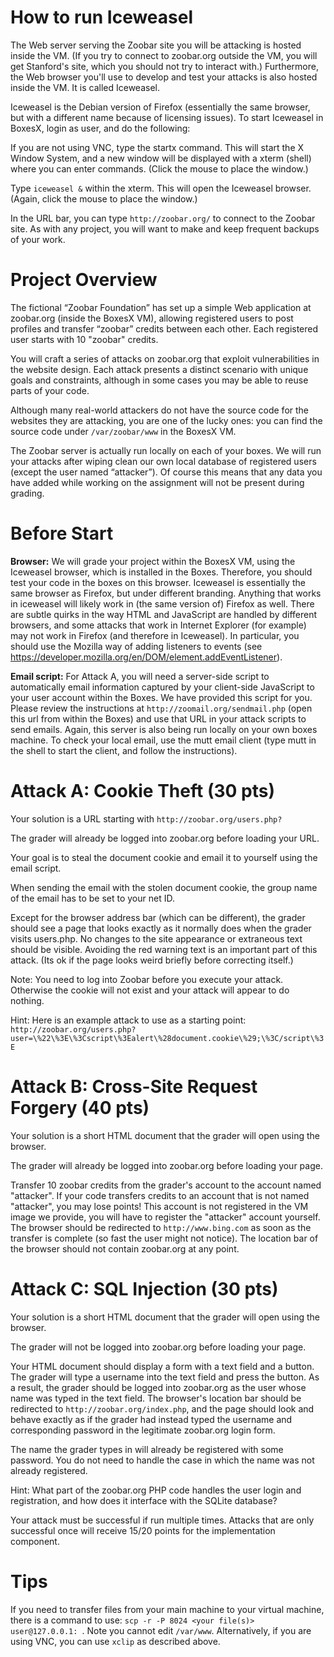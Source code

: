 # How to run Iceweasel

The Web server serving the Zoobar site you will be attacking is hosted inside the VM. (If you try to connect to zoobar.org outside the VM, you will get Stanford's site, which you should not try to interact with.) Furthermore, the Web browser you'll use to develop and test your attacks is also hosted inside the VM. It is called Iceweasel.

Iceweasel is the Debian version of Firefox (essentially the same browser, but with a different name because of licensing issues). To start Iceweasel in BoxesX, login as user, and do the following:

If you are not using VNC, type the startx command. This will start the X Window System, and a new window will be displayed with a xterm (shell) where you can enter commands. (Click the mouse to place the window.)

Type ```iceweasel &``` within the xterm. This will open the Iceweasel browser. (Again, click the mouse to place the window.)

In the URL bar, you can type ```http://zoobar.org/``` to connect to the Zoobar site. As with any project, you will want to make and keep frequent backups of your work.

# Project Overview

The fictional “Zoobar Foundation” has set up a simple Web application at zoobar.org (inside the BoxesX VM), allowing registered users to post profiles and transfer “zoobar” credits between each other. Each registered user starts with 10 "zoobar" credits.

You will craft a series of attacks on zoobar.org that exploit vulnerabilities in the website design. Each attack presents a distinct scenario with unique goals and constraints, although in some cases you may be able to reuse parts of your code.

Although many real-world attackers do not have the source code for the websites they are attacking, you are one of the lucky ones: you can find the source code under ```/var/zoobar/www``` in the BoxesX VM.

The Zoobar server is actually run locally on each of your boxes. We will run your attacks after wiping clean our own local database of registered users (except the user named “attacker”). Of course this means that any data you have added while working on the assignment will not be present during grading.

# Before Start

**Browser:** We will grade your project within the BoxesX VM, using the Iceweasel browser,  which is installed in the Boxes. Therefore, you should test your code in the boxes on this browser. Iceweasel is essentially the same browser as Firefox, but under different branding. Anything that works in iceweasel will likely work in (the same version of) Firefox as well. There are subtle quirks in the way HTML and JavaScript are handled by different browsers, and some attacks that work in Internet Explorer (for example) may not work in Firefox (and therefore in Iceweasel). In particular, you should use the Mozilla way of adding listeners to events (see https://developer.mozilla.org/en/DOM/element.addEventListener).

**Email script:** For Attack A, you will need a server-side script to automatically email information captured by your client-side JavaScript to your user account within the Boxes. We have provided this script for you. Please review the instructions at ```http://zoomail.org/sendmail.php``` (open this url from within the Boxes) and use that URL in your attack scripts to send emails. Again, this server is also being run locally on your own boxes machine. To check your local email, use the mutt email client (type mutt in the shell to start the client, and follow the instructions).

# Attack A: Cookie Theft (30 pts)

Your solution is a URL starting with ```http://zoobar.org/users.php?```

The grader will already be logged into zoobar.org before loading your URL.

Your goal is to steal the document cookie and email it to yourself using the email script.

When sending the email with the stolen document cookie, the group name of the email has to be set to your net ID.

Except for the browser address bar (which can be different), the grader should see a page that looks exactly as it normally does when the grader visits users.php. No changes to the site appearance or extraneous text should be visible. Avoiding the red warning text is an important part of this attack. (Its ok if the page looks weird briefly before correcting itself.)

Note: You need to log into Zoobar before you execute your attack. Otherwise the cookie will not exist and your attack will appear to do nothing.

Hint: Here is an example attack to use as a starting point: ```http://zoobar.org/users.php?user=\%22\%3E\%3Cscript\%3Ealert\%28document.cookie\%29;\%3C/script\%3E```

# Attack B: Cross-Site Request Forgery (40 pts)

Your solution is a short HTML document that the grader will open using the browser.

The grader will already be logged into zoobar.org before loading your page.

Transfer 10 zoobar credits from the grader's account to the account named "attacker". If your code transfers credits to an account that is not named "attacker", you may lose points! This account is not registered in the VM image we provide, you will have to register the "attacker" account yourself. The browser should be redirected to ```http://www.bing.com``` as soon as the transfer is complete (so fast the user might not notice).
The location bar of the browser should not contain zoobar.org at any point.

# Attack C: SQL Injection (30 pts)

Your solution is a short HTML document that the grader will open using the browser.

The grader will not be logged into zoobar.org before loading your page.

Your HTML document should display a form with a text field and a button. The grader will type a username into the text field and press the button.
As a result, the grader should be logged into zoobar.org as the user whose name was typed in the text field. The browser's location bar should be redirected to ```http://zoobar.org/index.php```, and the page should look and behave exactly as if the grader had instead typed the username and corresponding password in the legitimate zoobar.org login form.

The name the grader types in will already be registered with some password. You do not need to handle the case in which the name was not already registered.

Hint: What part of the zoobar.org PHP code handles the user login and registration, and how does it interface with the SQLite database?

Your attack must be successful if run multiple times. Attacks that are only successful once will receive 15/20 points for the implementation component.

# Tips

If you need to transfer files from your main machine to your virtual machine, there is a command to use:   ```scp -r -P 8024 <your file(s)> user@127.0.0.1: ```. Note you cannot edit ```/var/www```. Alternatively, if you are using VNC, you can use ```xclip``` as described above.

